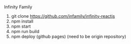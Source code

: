 Infinity Family

1. git clone https://github.com/infamily/infinity-reactjs
2. npm install
3. npm start
4. npm run build
5. npm deploy (github pages) (need to be origin repository)